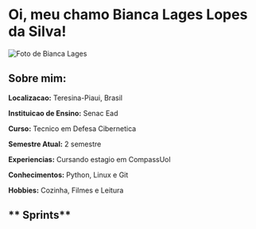 # Oi, meu chamo **Bianca Lages Lopes da Silva!**

![Foto de Bianca Lages](Evidencias/Imagem%20do%20WhatsApp%20de%202024-08-14%20à(s)%2011.30.27_20e7c8e7.jpg)

## **Sobre mim:**

**Localizacao:** Teresina-Piaui, Brasil

**Instituicao de Ensino:** Senac Ead

**Curso:** Tecnico em Defesa Cibernetica

**Semestre Atual:** 2 semestre

**Experiencias:** Cursando estagio em CompassUol

**Conhecimentos:** Python, Linux e Git 

**Hobbies:** Cozinha, Filmes e Leitura

## ** Sprints**

